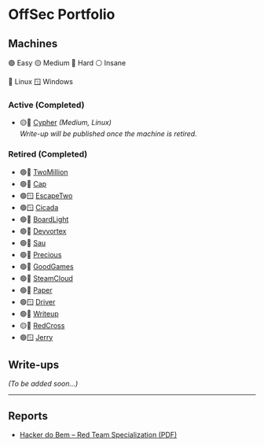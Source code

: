 # OffSec Portfolio

## Machines
🟢 Easy
🟡 Medium
🔴 Hard
⚪ Insane

🐧 Linux
🪟 Windows


### Active (Completed)
- 🟡🐧 <a href="https://www.hackthebox.com/achievement/machine/2088593/650">Cypher</a> *(Medium, Linux)*  
  _Write-up will be published once the machine is retired._

### Retired (Completed)

- 🟢🐧 <a href="https://www.hackthebox.com/achievement/machine/2088593/547">TwoMillion</a>
- 🟢🐧 <a href="https://www.hackthebox.com/achievement/machine/2088593/351">Cap</a>
- 🟢🪟 <a href="https://www.hackthebox.com/achievement/machine/2088593/642">EscapeTwo</a>
- 🟢🪟 <a href="https://www.hackthebox.com/achievement/machine/2088593/627">Cicada</a>
- 🟢🐧 <a href="https://www.hackthebox.com/achievement/machine/2088593/603">BoardLight</a>
- 🟢🐧 <a href="https://www.hackthebox.com/achievement/machine/2088593/577">Devvortex</a>
- 🟢🐧 <a href="https://www.hackthebox.com/achievement/machine/2088593/551">Sau</a>
- 🟢🐧 <a href="https://www.hackthebox.com/achievement/machine/2088593/513">Precious</a>
- 🟢🐧 <a href="https://www.hackthebox.com/achievement/machine/2088593/446">GoodGames</a>
- 🟢🐧 <a href="https://www.hackthebox.com/achievement/machine/2088593/443">SteamCloud</a>
- 🟢🐧 <a href="https://www.hackthebox.com/achievement/machine/2088593/432">Paper</a>
- 🟢🪟 <a href="https://www.hackthebox.com/achievement/machine/2088593/387">Driver</a>
- 🟢🐧 <a href="https://www.hackthebox.com/achievement/machine/2088593/192">Writeup</a>
- 🟡🐧 <a href="https://www.hackthebox.com/achievement/machine/2088593/162">RedCross</a>
- 🟢🪟 <a href="https://www.hackthebox.com/achievement/machine/2088593/144">Jerry</a>

## Write-ups

_(To be added soon...)_

---

## Reports

- <a href="https://github.com/Lucasvmarangoni/offsec-portfolio/blob/main/reports/hackers-do-bem-especialization-final-report.pdf">Hacker do Bem – Red Team Specialization (PDF)</a>
